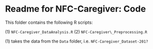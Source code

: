 # Readme for NFC-Caregiver: Code

This folder contains the following R scripts:

(1) `NFC-Caregiver_DataAnalysis.R`
(2) `NFC-Caregiver\_Preprocessing.R`

(1) takes the data from the `Data` folder, i.e. `NFC-Caregiver_Dataset-201?`  